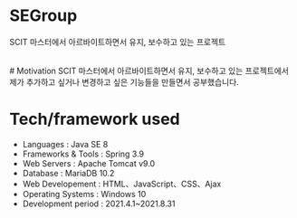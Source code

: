 # SEGroup
SCIT 마스터에서 아르바이트하면서 유지, 보수하고 있는 프로젝트 

<br>
# Motivation
SCIT 마스터에서 아르바이트하면서 유지, 보수하고 있는 프로젝트에서 제가 추가하고 싶거나 변경하고 싶은 기능들을 만들면서 공부했습니다. 

# Tech/framework used
- Languages          : Java SE 8
- Frameworks & Tools : Spring 3.9
- Web Servers        : Apache Tomcat v9.0
- Database           : MariaDB 10.2
- Web Developement   : HTML、JavaScript、CSS、Ajax
- Operating Systems  : Windows 10
- Development period : 2021.4.1~2021.8.31
